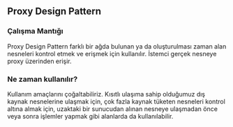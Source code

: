## Proxy Design Pattern

### Çalışma Mantığı

Proxy Design Pattern farklı bir ağda bulunan ya da oluşturulması zaman alan nesneleri kontrol etmek ve erişmek için kullanılır. İstemci gerçek nesneye proxy üzerinden erişir.

### Ne zaman kullanılır?

Kullanım amaçlarını çoğaltabiliriz. Kısıtlı ulaşıma sahip olduğumuz dış kaynak nesnelerine ulaşmak için, çok fazla kaynak tüketen nesneleri kontrol altına almak için, uzaktaki bir sunucudan alınan nesneye ulaşmadan önce veya sonra işlemler yapmak gibi alanlarda da kullanılabilir.
